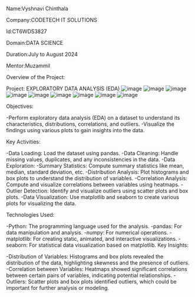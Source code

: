 Name:Vyshnavi Chinthala

Company:CODETECH IT SOLUTIONS

Id:CT6WDS3827

Domain:DATA SCIENCE

Duration:July to August 2024

Mentor:Muzammil

Overview of the Project:

Project: EXPLORATORY DATA ANALYSIS (EDA)
![image](https://github.com/user-attachments/assets/e48c5b1f-ddb3-4d33-9942-e876adf28002)
![image](https://github.com/user-attachments/assets/89ae9fa2-2acc-47df-8cba-db7a72e8cb0c)
![image](https://github.com/user-attachments/assets/fb56d3b8-3a7c-4815-a688-9006cd3cb919)
![image](https://github.com/user-attachments/assets/33169162-325b-41d5-9a0b-cf09979a2020)
![image](https://github.com/user-attachments/assets/34a19186-c07d-4afa-8438-0ae062e05984)
![image](https://github.com/user-attachments/assets/91001ee9-045f-4884-bc5e-a9ebe8bc3cc6)
![image](https://github.com/user-attachments/assets/7d6a3c54-aa07-4272-bfcb-0d1b2104155e)
![image](https://github.com/user-attachments/assets/b75f899f-e5ed-4da0-8518-434680410153)
![image](https://github.com/user-attachments/assets/887fcdd3-82bd-4a1a-b34a-c9a78f590732)

Objectives:

  -Perform exploratory data analysis (EDA) on a dataset to understand its characteristics, distributions, correlations, and outliers.
  -Visualize the findings using various plots to gain insights into the data.
  
Key Activities:

  -Data Loading: Load the dataset using pandas.
  -Data Cleaning: Handle missing values, duplicates, and any inconsistencies in the data.
  -Data Exploration:
  -Summary Statistics: Compute summary statistics like mean, median, standard deviation, etc.
  -Distribution Analysis: Plot histograms and box plots to understand the distribution of variables.
  -Correlation Analysis: Compute and visualize correlations between variables using heatmaps.
  -Outlier Detection: Identify and visualize outliers using scatter plots and box plots.
  -Data Visualization: Use matplotlib and seaborn to create various plots for visualizing the data.

Technologies Used:

  -Python: The programming language used for the analysis.
  -pandas: For data manipulation and analysis.
  -numpy: For numerical operations.
  -matplotlib: For creating static, animated, and interactive visualizations.
  -seaborn: For statistical data visualization based on matplotlib.
Key Insights:

  -Distribution of Variables: Histograms and box plots revealed the distribution of the data, highlighting skewness and the presence of outliers.
  -Correlation between Variables: Heatmaps showed significant correlations between certain pairs of variables, indicating potential relationships.
  -Outliers: Scatter plots and box plots identified outliers, which could be important for further analysis or modeling.

